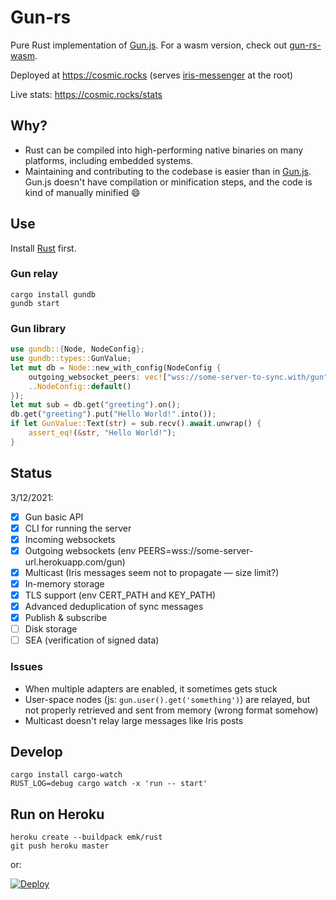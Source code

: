 # Gun-rs

Pure Rust implementation of [Gun.js](https://github.com/amark/gun). For a wasm version, check out [gun-rs-wasm](https://github.com/mmalmi/gun-rs-wasm).

Deployed at https://cosmic.rocks (serves [iris-messenger](https://github.com/irislib/iris-messenger) at the root)

Live stats: https://cosmic.rocks/stats

## Why?
- Rust can be compiled into high-performing native binaries on many platforms, including embedded systems.
- Maintaining and contributing to the codebase is easier than in [Gun.js](https://github.com/amark/gun). Gun.js doesn't have compilation or minification steps, and the code is kind of manually minified 😄

## Use
Install [Rust](https://doc.rust-lang.org/book/ch01-01-installation.html) first.

### Gun relay
```
cargo install gundb
gundb start
```

### Gun library
```rust
use gundb::{Node, NodeConfig};
use gundb::types::GunValue;
let mut db = Node::new_with_config(NodeConfig {
    outgoing_websocket_peers: vec!["wss://some-server-to-sync.with/gun".to_string()],
    ..NodeConfig::default()
});
let mut sub = db.get("greeting").on();
db.get("greeting").put("Hello World!".into());
if let GunValue::Text(str) = sub.recv().await.unwrap() {
    assert_eq!(&str, "Hello World!");
}
```

## Status
3/12/2021:

- [x] Gun basic API
- [x] CLI for running the server
- [x] Incoming websockets
- [x] Outgoing websockets (env PEERS=wss://some-server-url.herokuapp.com/gun)
- [x] Multicast (Iris messages seem not to propagate — size limit?)
- [x] In-memory storage
- [x] TLS support (env CERT_PATH and KEY_PATH)
- [x] Advanced deduplication of sync messages
- [x] Publish & subscribe
- [ ] Disk storage
- [ ] SEA (verification of signed data)

### Issues
- When multiple adapters are enabled, it sometimes gets stuck
- User-space nodes (js: `gun.user().get('something')`) are relayed, but not properly retrieved and sent from memory (wrong format somehow)
- Multicast doesn't relay large messages like Iris posts

## Develop
```
cargo install cargo-watch
RUST_LOG=debug cargo watch -x 'run -- start'
```

## Run on Heroku
```
heroku create --buildpack emk/rust
git push heroku master
```

or:

[![Deploy](assets/herokubutton.svg)](https://heroku.com/deploy?template=https://github.com/mmalmi/gun-rs)
